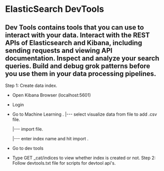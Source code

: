 # ElasticSearch DevTools
Dev Tools contains tools that you can use to interact with your data. Interact with the REST APIs of Elasticsearch and Kibana, including sending requests and viewing API documentation. Inspect and analyze your search queries. Build and debug grok patterns before you use them in your data processing pipelines.
------------------------------------------------------------------------------------------------------------------------------------------------------------------

Step 1: Create data index.
* Open Kibana Browser (localhost:5601)
* Login 
* Go to Machine Learning .
  |---  select visualize data from file to add .csv file.
  
  
  |---  import file.
  
  
  |---  enter index name and hit import .
  
* Go to dev tools 
* Type GET _cat/indices to view whether index is created or not.
Step 2: Follow devtools.txt file for scripts for devtool api's. 
